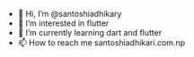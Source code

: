 - 👋 Hi, I’m @santoshiadhikary
- 👀 I’m interested in flutter
- 🌱 I’m currently learning dart and  flutter
- 📫 How to reach me santoshiadhikari.com.np

<!---
santoshiadhikary/santoshiadhikary is a ✨ special ✨ repository because its `README.md` (this file) appears on your GitHub profile.
You can click the Preview link to take a look at your changes.
--->
